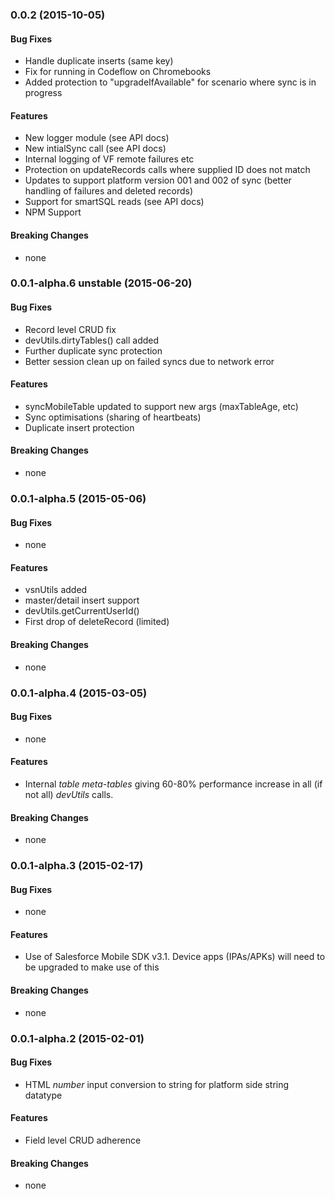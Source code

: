 ### 0.0.2 (2015-10-05)


#### Bug Fixes

* Handle duplicate inserts (same key)
* Fix for running in Codeflow on Chromebooks
* Added protection to "upgradeIfAvailable" for scenario where sync is in progress

#### Features

* New logger module (see API docs)
* New intialSync call (see API docs)
* Internal logging of VF remote failures etc
* Protection on updateRecords calls where supplied ID does not match
* Updates to support platform version 001 and 002 of sync (better handling of failures and deleted records)
* Support for smartSQL reads (see API docs)
* NPM Support

#### Breaking Changes

* none


### 0.0.1-alpha.6 unstable (2015-06-20)


#### Bug Fixes

* Record level CRUD fix
* devUtils.dirtyTables() call added
* Further duplicate sync protection
* Better session clean up on failed syncs due to network error

#### Features

* syncMobileTable updated to support new args (maxTableAge, etc)
* Sync optimisations (sharing of heartbeats)
* Duplicate insert protection

#### Breaking Changes

* none

### 0.0.1-alpha.5 (2015-05-06)


#### Bug Fixes

* none

#### Features

* vsnUtils added
* master/detail insert support
* devUtils.getCurrentUserId()
* First drop of deleteRecord (limited)

#### Breaking Changes

* none


### 0.0.1-alpha.4 (2015-03-05)


#### Bug Fixes

* none

#### Features

* Internal _table meta-tables_ giving 60-80% performance increase in all (if not all) _devUtils_ calls.

#### Breaking Changes

* none


### 0.0.1-alpha.3 (2015-02-17)


#### Bug Fixes

* none

#### Features

* Use of Salesforce Mobile SDK v3.1. Device apps (IPAs/APKs) will need to be upgraded to make use of this

#### Breaking Changes

* none


### 0.0.1-alpha.2 (2015-02-01)


#### Bug Fixes

* HTML _number_ input conversion to string for platform side string datatype

#### Features

* Field level CRUD adherence

#### Breaking Changes

* none